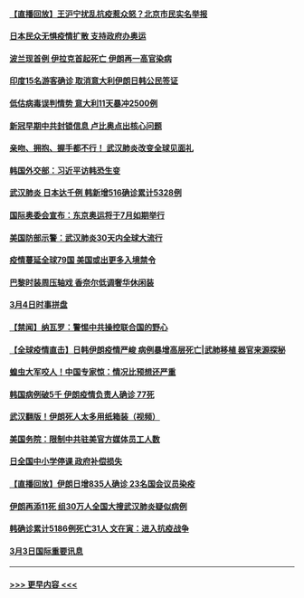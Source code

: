 #### [【直播回放】王沪宁扰乱抗疫惹众怒？北京市民实名举报](../pages/prog202/a102789799.md?t=03042331) 
#### [日本民众无惧疫情扩散 支持政府办奥运](../pages/prog202/a102791580.md?t=03042331) 
#### [波兰现首例 伊拉克首起死亡 伊朗再一高官染病](../pages/prog202/a102791525.md?t=03042331) 
#### [印度15名游客确诊 取消意大利伊朗日韩公民签证](../pages/prog202/a102791475.md?t=03042331) 
#### [低估病毒误判情势 意大利11天暴冲2500例](../pages/prog202/a102791348.md?t=03042331) 
#### [新冠早期中共封锁信息 卢比奥点出核心问题](../pages/prog202/a102791383.md?t=03042331) 
#### [亲吻、拥抱、握手都不行！ 武汉肺炎改变全球见面礼](../pages/prog202/a102791314.md?t=03042331) 
#### [韩国外交部：习近平访韩恐生变](../pages/prog202/a102791303.md?t=03042331) 
#### [武汉肺炎 日本达千例 韩新增516确诊累计5328例](../pages/prog202/a102791290.md?t=03042331) 
#### [国际奥委会宣布：东京奥运将于7月如期举行](../pages/prog202/a102791284.md?t=03042331) 
#### [美国防部示警：武汉肺炎30天内全球大流行](../pages/prog202/a102791222.md?t=03042331) 
#### [疫情蔓延全球79国 美国或出更多入境禁令](../pages/prog202/a102791179.md?t=03042331) 
#### [巴黎时装周压轴戏  香奈尔低调奢华休闲装](../pages/prog202/a102791146.md?t=03042331) 
#### [3月4日时事拼盘](../pages/prog202/a102791082.md?t=03042331) 
#### [【禁闻】纳瓦罗：警惕中共操控联合国的野心](../pages/prog202/a102791040.md?t=03042331) 
#### [【全球疫情直击】日韩伊朗疫情严峻 病例暴增高层死亡|武肺移植 器官来源探秘](../pages/prog202/a102791016.md?t=03042331) 
#### [蝗虫大军咬人！中国专家惊：情况比预想还严重](../pages/prog202/a102790691.md?t=03042331) 
#### [韩国病例破5千 伊朗疫情负责人确诊 77死](../pages/prog202/a102790954.md?t=03042331) 
#### [武汉翻版！伊朗死人太多用纸箱装（视频）](../pages/prog202/a102790888.md?t=03042331) 
#### [美国务院：限制中共驻美官方媒体员工人数](../pages/prog202/a102790926.md?t=03042331) 
#### [日全国中小学停课 政府补偿损失](../pages/prog202/a102790884.md?t=03042331) 
#### [【直播回放】伊朗日增835人确诊 23名国会议员染疫](../pages/prog202/a102789798.md?t=03042331) 
#### [伊朗再添11死 组30万人全国大搜武汉肺炎疑似病例](../pages/prog202/a102790794.md?t=03042331) 
#### [韩确诊累计5186例死亡31人 文在寅：进入抗疫战争](../pages/prog202/a102790745.md?t=03042331) 
#### [3月3日国际重要讯息](../pages/prog202/a102790710.md?t=03042331) 

----
#### [ >>> 更早内容 <<< ](../indexes/prog202-earlier.md)
